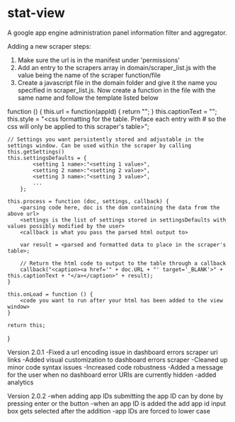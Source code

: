 stat-view
=========

A google app engine administration panel information filter and aggregator.

Adding a new scraper steps:

1. Make sure the url is in the manifest under 'permissions'
2. Add an entry to the scrapers array in domain/scraper_list.js with the value being the name of the scraper function/file
3. Create a javascript file in the domain folder and give it the name you specified in scraper_list.js. Now create a function in the file with the same name and follow the template listed below

function <name listed in scraper_list>() {
    this.url = function(appId) { return "<url from which to grab data>"; }
    this.captionText = "<text to display in the display table caption>";
    this.style = "<css formatting for the table. Preface each entry with #<scraper name> so the css will only be applied to this scraper's table>";

    // Settings you want persistently stored and adjustable in the settings window. Can be used within the scraper by calling this.getSettings()
    this.settingsDefaults = {
            <setting 1 name>:"<setting 1 value>",
            <setting 2 name>:"<setting 2 value>",
            <setting 3 name>:"<setting 3 value>",
            ...
        };

    this.process = function (doc, settings, callback) {
        <parsing code here, doc is the dom containing the data from the above url>
        <settings is the list of settings stored in settingsDefaults with values possibly modified by the user>
        <callback is what you pass the parsed html output to>

        var result = <parsed and formatted data to place in the scraper's table>;

        // Return the html code to output to the table through a callback
        callback("<caption><a href='" + doc.URL + "' target='_BLANK'>" + this.captionText + "</a></caption>" + result);
    }

    this.onLoad = function () {
        <code you want to run after your html has been added to the view window>
    }

    return this;
}

Version 2.0.1
-Fixed a url encoding issue in dashboard errors scraper uri links
-Added visual customization to dashboard errors scraper
-Cleaned up minor code syntax issues
-Increased code robustness
-Added a message for the user when no dashboard error URIs are currently hidden
-added analytics

Version 2.0.2
-when adding app IDs submitting the app ID can by done by pressing enter or the button
-when an app ID is added the add app id input box gets selected after the addition
-app IDs are forced to lower case